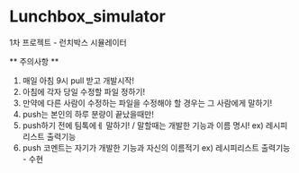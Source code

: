 # Lunchbox_simulator
1차 프로젝트 - 런치박스 시뮬레이터

** 주의사항 **
1. 매일 아침 9시 pull 받고 개발시작!
2. 아침에 각자 당일 수정할 파일 정하기!
3. 만약에 다른 사람이 수정하는 파일을 수정해야 할 경우는 그 사람에게 말하기!
4. push는 본인의 하루 분량이 끝났을때만!
5. push하기 전에 팀톡에ㅔ 말하기! / 말할때는 개발한 기능과 이름 명시! ex) 레시피리스트 출력기능
6. push 코멘트는 자기가 개발한 기능과 자신의 이름적기 ex) 레시피리스트 출력기능 - 수현
